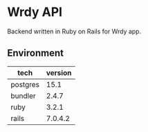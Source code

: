# Wrdy API

Backend written in Ruby on Rails for Wrdy app.

## Environment

| tech     | version |
| -------- | ------- |
| postgres | 15.1    |
| bundler  | 2.4.7   |
| ruby     | 3.2.1   |
| rails    | 7.0.4.2 |

